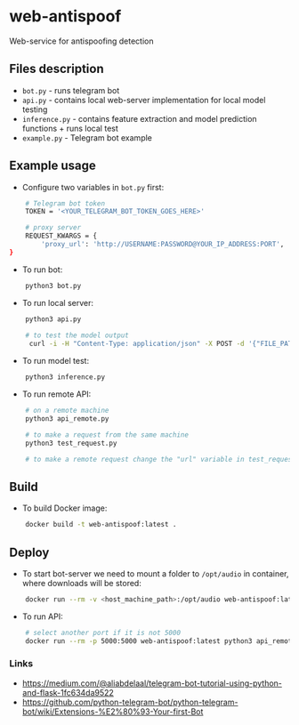 # web-antispoof

Web-service for antispoofing detection

## Files description
* `bot.py` - runs telegram bot
* `api.py` - contains local web-server implementation for local model testing
* `inference.py` - contains feature extraction and model prediction functions + runs local test
* `example.py` - Telegram bot example

## Example usage
* Configure two variables in `bot.py` first:
```bash
    # Telegram bot token
    TOKEN = '<YOUR_TELEGRAM_BOT_TOKEN_GOES_HERE>'

    # proxy server
    REQUEST_KWARGS = {
        'proxy_url': 'http://USERNAME:PASSWORD@YOUR_IP_ADDRESS:PORT',
}
```

* To run bot:
```bash
    python3 bot.py
```

* To run local server:
```bash
    python3 api.py
    
    # to test the model output
     curl -i -H "Content-Type: application/json" -X POST -d '{"FILE_PATH": "/home/anton/contests/boosters/deploy/git/web-antispoof/data/test/test_25s.wav"}' 127.0.0.1:5000/predict
```

* To run model test:
```bash
    python3 inference.py
```

* To run remote API:
```bash
    # on a remote machine
    python3 api_remote.py

    # to make a request from the same machine
    python3 test_request.py

    # to make a remote request change the "url" variable in test_request.py
```

## Build
* To build Docker image:
```bash
    docker build -t web-antispoof:latest .
```

## Deploy
* To start bot-server we need to mount a folder to `/opt/audio` in container, where downloads will be stored:
```bash
    docker run --rm -v <host_machine_path>:/opt/audio web-antispoof:latest
```

* To run API:
```bash
    # select another port if it is not 5000
    docker run --rm -p 5000:5000 web-antispoof:latest python3 api_remote.py
```

### Links
* https://medium.com/@aliabdelaal/telegram-bot-tutorial-using-python-and-flask-1fc634da9522
* https://github.com/python-telegram-bot/python-telegram-bot/wiki/Extensions-%E2%80%93-Your-first-Bot
